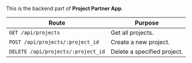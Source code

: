 This is the backend part of <b>Project Partner App</b>.

|Route|Purpose|
|-|-|
|`GET /api/projects`|Get all projects.|
|`POST /api/projects/:project_id`|Create a new project.|
|`DELETE /api/projects/:project_id`|Delete a specified project.|


